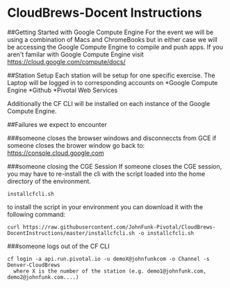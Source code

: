 # CloudBrews-Docent Instructions

##Getting Started with Google Compute Engine
For the event we will be using a combination of Macs and ChromeBooks but in either case we will be accessing the Google Compute Engine to compile and push apps.  If you aren't familar with Google Compute Engine visit https://cloud.google.com/compute/docs/

##Station Setup
Each station will be setup for one specific exercise.  The Laptop will be logged in to corresponding accounts on
  *Google Compute Engine
  *Github
  *Pivotal Web Services
  
  Additionally the CF CLI will be installed on each instance of the Google Compute Engine.
  
  
##Failures we expect to encounter

###someone closes the browser windows and disconneccts from GCE
if someone closes the brower window go back to: https://console.cloud.google.com

###someone closing the CGE Session
  If someone closes the CGE session, you may have to re-install the cli with the script loaded into the home directory of the environment.
  ```
  installcfcli.sh  
  ``` 
  
to install the script in your environment you can download it with the following command:
```
curl https://raw.githubusercontent.com/JohnFunk-Pivotal/CloudBrews-DocentInstructions/master/installcfcli.sh -o installcfcli.sh
```

###someone logs out of the CF CLI
  ```
  cf login -a api.run.pivotal.io -u demoX@johnfunkcom -o Channel -s Denver-CloudBrews
    where X is the number of the station (e.g. demo1@johnfunk.com, demo2@johnfunk.com....)
  ```
  
  
